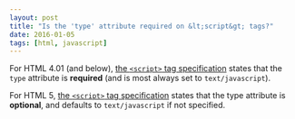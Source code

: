 ```yaml
---
layout: post
title: "Is the 'type' attribute required on &lt;script&gt; tags?"
date: 2016-01-05
tags: [html, javascript]
---
```


For HTML 4.01 (and below), [the `<script>` tag specification](http://www.w3.org/TR/html401/interact/scripts.html#h-18.2.1) states that the `type` attribute is **required** (and is most always set to `text/javascript`).

For HTML 5, [the `<script>` tag specification](http://www.w3.org/TR/html5/scripting-1.html#script-processing-prepare) states that the type attribute is **optional**, and defaults to `text/javascript` if not specified.
